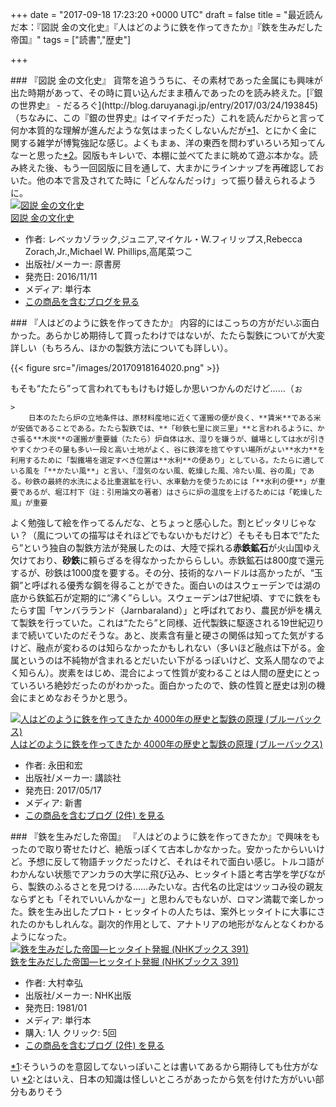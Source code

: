 
+++
date = "2017-09-18 17:23:20 +0000 UTC"
draft = false
title = "最近読んだ本：『図説 金の文化史』『人はどのように鉄を作ってきたか』『鉄を生みだした帝国』"
tags = ["読書","歴史"]

+++
<div class="section">
    ### 『図説 金の文化史』
    貨幣を追ううちに、その素材であった金属にも興味が出た時期があって、その時に買い込んだまま積んであったのを読み終えた。[『銀の世界史』 - だるろぐ](http://blog.daruyanagi.jp/entry/2017/03/24/193845)（ちなみに、この『銀の世界史』はイマイチだった）これを読んだからと言って何か本質的な理解が進んだような気はまったくしないんだが<a href="#f-4c0a56ed" name="fn-4c0a56ed" title="そういうのを意図してないっぽいことは書いてあるから期待しても仕方がない">*1</a>、とにかく金に関する雑学が博覧強記な感じ。よくもまぁ、洋の東西を問わずいろいろ知ってんなーと思った<a href="#f-4a0b7609" name="fn-4a0b7609" title="とはいえ、日本の知識は怪しいところがあったから気を付けた方がいい部分もありそう">*2</a>。図版もキレいで、本棚に並べてたまに眺めて遊ぶ本かな。読み終えた後、もう一回図版に目を通して、大まかにラインナップを再確認しておいた。他の本で言及されてた時に「どんなんだっけ」って振り替えられるように。<div class="hatena-asin-detail"><a href="http://www.amazon.co.jp/exec/obidos/ASIN/4562053534/bestylesnet-22/"><img src="https://images-fe.ssl-images-amazon.com/images/I/61zBdBMT%2BlL._SL160_.jpg" class="hatena-asin-detail-image" alt="図説 金の文化史" title="図説 金の文化史"/></a><div class="hatena-asin-detail-info"><a href="http://www.amazon.co.jp/exec/obidos/ASIN/4562053534/bestylesnet-22/">図説 金の文化史</a><ul><li><span class="hatena-asin-detail-label">作者:</span> レベッカゾラック,ジュニア,マイケル・W.フィリップス,Rebecca Zorach,Jr.,Michael W. Phillips,高尾菜つこ</li><li><span class="hatena-asin-detail-label">出版社/メーカー:</span> 原書房</li><li><span class="hatena-asin-detail-label">発売日:</span> 2016/11/11</li><li><span class="hatena-asin-detail-label">メディア:</span> 単行本</li><li><a href="http://d.hatena.ne.jp/asin/4562053534/bestylesnet-22" target="_blank">この商品を含むブログを見る</a></li></ul></div><div class="hatena-asin-detail-foot"></div></div>

</div>
<div class="section">
    ### 『人はどのように鉄を作ってきたか』
    内容的にはこっちの方がだいぶ面白かった。あらかじめ期待して買ったわけではないが、たたら製鉄についてが大変詳しい（もちろん、ほかの製鉄方法についても詳しい）。

{{< figure src="/images/20170918164020.png"  >}}

もそも“たたら”って言われてももけもけ姫しか思いつかんのだけど……（ぉ

    >
        日本のたたら炉の立地条件は、原材料産地に近くて運搬の便が良く、**賃米**である米が安価であることである。たたら製鉄では、**「砂鉄七里に炭三里」**と言われるように、かさ張る**木炭**の運搬が重要鑪（たたら）炉自体は水、湿りを嫌うが、鑪場としては水が引きやすくかつその量も多い一段と高い土地がよく、谷に鉄滓を捨てやすい場所がよい**水力**を利用するために「製鐵場を選定すべき位置は**水利**の便あり」としている。たたらに適している風を「**かたい風**」と言い、「湿気のない風、乾燥した風、冷たい風、谷の風」である。砂鉄の最終的水洗による比重選鉱を行い、水車動力を使うためには「**水利の便**」が重要であるが、堀江村下（註：引用論文の著者）はさらに炉の温度を上げるためには「乾燥した風」が重要

    
よく勉強して絵を作ってるんだな、とちょっと感心した。割とピッタリじゃない？（風についての描写はそれほどでもないかもだけど）そもそも日本で“たたら”という独自の製鉄方法が発展したのは、大陸で採れる**赤鉄鉱石**が火山国ゆえ欠けており、**砂鉄**に頼らざるを得なかったかららしい。赤鉄鉱石は800度で還元するが、砂鉄は1000度を要する。その分、技術的なハードルは高かったが、“玉鋼”と呼ばれる優秀な鋼を得ることができた。面白いのはスウェーデンでは湖の底から鉄鉱石が定期的に“沸く”らしい。スウェーデンは7世紀頃、すでに鉄をもたらす国「ヤンバラランド（Jarnbaraland）」と呼ばれており、農民が炉を構えて製鉄を行っていた。これは“たたら”と同様、近代製鉄に駆逐される19世紀辺りまで続いていたのだそうな。あと、炭素含有量と硬さの関係は知ってた気がするけど、融点が変わるのは知らなかったかもしれない（多いほど融点は下がる。金属というのは不純物が含まれるとだいたい下がるっぽいけど、文系人間なのでよく知らん）。炭素をはじめ、混合によって性質が変わることは人間の歴史にとっていろいろ絶妙だったのがわかった。面白かったので、鉄の性質と歴史は別の機会にまとめなおそうかと思う。<div class="hatena-asin-detail"><a href="http://www.amazon.co.jp/exec/obidos/ASIN/4065020174/bestylesnet-22/"><img src="https://images-fe.ssl-images-amazon.com/images/I/519cY15i6AL._SL160_.jpg" class="hatena-asin-detail-image" alt="人はどのように鉄を作ってきたか 4000年の歴史と製鉄の原理 (ブルーバックス)" title="人はどのように鉄を作ってきたか 4000年の歴史と製鉄の原理 (ブルーバックス)"/></a><div class="hatena-asin-detail-info"><a href="http://www.amazon.co.jp/exec/obidos/ASIN/4065020174/bestylesnet-22/">人はどのように鉄を作ってきたか 4000年の歴史と製鉄の原理 (ブルーバックス)</a><ul><li><span class="hatena-asin-detail-label">作者:</span> 永田和宏</li><li><span class="hatena-asin-detail-label">出版社/メーカー:</span> 講談社</li><li><span class="hatena-asin-detail-label">発売日:</span> 2017/05/17</li><li><span class="hatena-asin-detail-label">メディア:</span> 新書</li><li><a href="http://d.hatena.ne.jp/asin/4065020174/bestylesnet-22" target="_blank">この商品を含むブログ (2件) を見る</a></li></ul></div><div class="hatena-asin-detail-foot"></div></div>

</div>
<div class="section">
    ### 『鉄を生みだした帝国』
    『人はどのように鉄を作ってきたか』で興味をもったので取り寄せたけど、絶版っぽくて古本しかなかった。安かったからいいけど。予想に反して物語チックだったけど、それはそれで面白い感じ。トルコ語がわかんない状態でアンカラの大学に飛び込み、ヒッタイト語と考古学を学びながら、製鉄のふるさとを見つける……みたいな。古代名の比定はツッコみ役の親友ならずとも「それでいいんかなー」と思わんでもないが、ロマン満載で楽しかった。鉄を生み出したプロト・ヒッタイトの人たちは、案外ヒッタイトに大事にされたのかもしれんな。副次的作用として、アナトリアの地形がなんとなくわかるようになった。<div class="hatena-asin-detail"><a href="http://www.amazon.co.jp/exec/obidos/ASIN/4140013915/bestylesnet-22/"><img src="https://images-fe.ssl-images-amazon.com/images/I/51W-1Nb9ZFL._SL160_.jpg" class="hatena-asin-detail-image" alt="鉄を生みだした帝国―ヒッタイト発掘 (NHKブックス 391)" title="鉄を生みだした帝国―ヒッタイト発掘 (NHKブックス 391)"/></a><div class="hatena-asin-detail-info"><a href="http://www.amazon.co.jp/exec/obidos/ASIN/4140013915/bestylesnet-22/">鉄を生みだした帝国―ヒッタイト発掘 (NHKブックス 391)</a><ul><li><span class="hatena-asin-detail-label">作者:</span> 大村幸弘</li><li><span class="hatena-asin-detail-label">出版社/メーカー:</span> NHK出版</li><li><span class="hatena-asin-detail-label">発売日:</span> 1981/01</li><li><span class="hatena-asin-detail-label">メディア:</span> 単行本</li><li><span class="hatena-asin-detail-label">購入</span>: 1人 <span class="hatena-asin-detail-label">クリック</span>: 5回</li><li><a href="http://d.hatena.ne.jp/asin/4140013915/bestylesnet-22" target="_blank">この商品を含むブログ (2件) を見る</a></li></ul></div><div class="hatena-asin-detail-foot"></div></div>

</div><div class="footnote">
<a href="#fn-4c0a56ed" name="f-4c0a56ed" class="footnote-number">*1</a><span class="footnote-delimiter">:</span><span class="footnote-text">そういうのを意図してないっぽいことは書いてあるから期待しても仕方がない</span>
<a href="#fn-4a0b7609" name="f-4a0b7609" class="footnote-number">*2</a><span class="footnote-delimiter">:</span><span class="footnote-text">とはいえ、日本の知識は怪しいところがあったから気を付けた方がいい部分もありそう</span>
</div>

